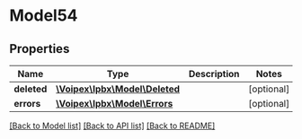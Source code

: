 # Model54

## Properties
Name | Type | Description | Notes
------------ | ------------- | ------------- | -------------
**deleted** | [**\Voipex\Ipbx\Model\Deleted**](Deleted.md) |  | [optional] 
**errors** | [**\Voipex\Ipbx\Model\Errors**](Errors.md) |  | [optional] 

[[Back to Model list]](../../README.md#documentation-for-models) [[Back to API list]](../../README.md#documentation-for-api-endpoints) [[Back to README]](../../README.md)

